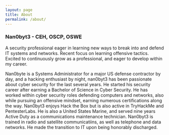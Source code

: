 ```yaml
---
layout: page
title: About
permalink: /about/
---
```


<h3>Nan0byt3 - CEH, OSCP, OSWE</h3>

<center><script src="https://www.hackthebox.eu/badge/25075"></script></center>

A security professional eager in learning new ways to break into and defend IT systems and networks. Recent focus on learning offensive tactics. Excited to continuously grow as a professional, and eager to develop within my career.<br>

Nan0byte is a Systems Administrator for a major US defense contractor by day, and a hacking enthusiast by night, nan0byt3 has been passionate about cyber security for the last several years. He started his security career after earning a Bachelor of Science in Cyber Security. He has worked within cyber security roles defending computers and networks, also while pursuing an offensive mindset, earning numerous certifications along the way. Nan0byt3 enjoys Hack the Box but is also active in TryHackMe and PentesterLabs. He is also a United States Marine, and served nine years Active Duty as a communications maintenance technician. Nan0byt3 is trained in radio and satellite communicatiins, as well as telephone and data networks. He made the transition to IT upon being honorably discharged.

